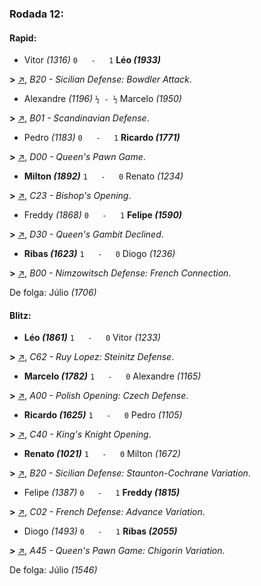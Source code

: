 ### Rodada 12:

#### Rapid:

* Vitor *(1316)* `0   -   1` **Léo *(1933)*** 

**>** [↗](https://www.lichess.org/HHOQWigg), *B20 - Sicilian Defense: Bowdler Attack*.
* Alexandre *(1196)* `½ - ½` Marcelo *(1950)* 

**>** [↗](https://www.lichess.org/EpHWeWxy), *B01 - Scandinavian Defense*.
* Pedro *(1183)* `0   -   1` **Ricardo *(1771)*** 

**>** [↗](https://www.lichess.org/3bvheiJ5), *D00 - Queen's Pawn Game*.
* **Milton *(1892)*** `1   -   0` Renato *(1234)* 

**>** [↗](https://www.lichess.org/2RRLRxRt), *C23 - Bishop's Opening*.
* Freddy *(1868)* `0   -   1` **Felipe *(1590)*** 

**>** [↗](https://www.lichess.org/RmTb2iD3), *D30 - Queen's Gambit Declined*.
* **Ribas *(1623)*** `1   -   0` Diogo *(1236)* 

**>** [↗](https://www.lichess.org/RsaJBLmG), *B00 - Nimzowitsch Defense: French Connection*.

De folga: Júlio *(1706)*

#### Blitz:

* **Léo *(1861)*** `1   -   0` Vitor *(1233)* 

**>** [↗](https://www.lichess.org/EtDVxlHb), *C62 - Ruy Lopez: Steinitz Defense*.
* **Marcelo *(1782)*** `1   -   0` Alexandre *(1165)* 

**>** [↗](https://www.lichess.org/ual2NNE4), *A00 - Polish Opening: Czech Defense*.
* **Ricardo *(1625)*** `1   -   0` Pedro *(1105)* 

**>** [↗](https://www.lichess.org/7Nkr2iz9), *C40 - King's Knight Opening*.
* **Renato *(1021)*** `1   -   0` Milton *(1672)* 

**>** [↗](https://www.lichess.org/hRqL9LVj), *B20 - Sicilian Defense: Staunton-Cochrane Variation*.
* Felipe *(1387)* `0   -   1` **Freddy *(1815)*** 

**>** [↗](https://www.lichess.org/B0i0X5fg), *C02 - French Defense: Advance Variation*.
* Diogo *(1493)* `0   -   1` **Ribas *(2055)*** 

**>** [↗](https://www.lichess.org/ovy99Fgs), *A45 - Queen's Pawn Game: Chigorin Variation*.

De folga: Júlio *(1546)*

